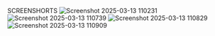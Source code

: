 SCREENSHORTS 
![Screenshot 2025-03-13 110231](https://github.com/user-attachments/assets/49b433dd-6291-4beb-8af2-d618095f5e2a)
![Screenshot 2025-03-13 110739](https://github.com/user-attachments/assets/ff9462f1-cd13-47d2-9b99-ce025b9c46f5)
![Screenshot 2025-03-13 110829](https://github.com/user-attachments/assets/4e391078-dd98-43d2-854a-ede67625df46)
![Screenshot 2025-03-13 110909](https://github.com/user-attachments/assets/dafa6d2c-b285-447a-a4eb-267c742440b9)

